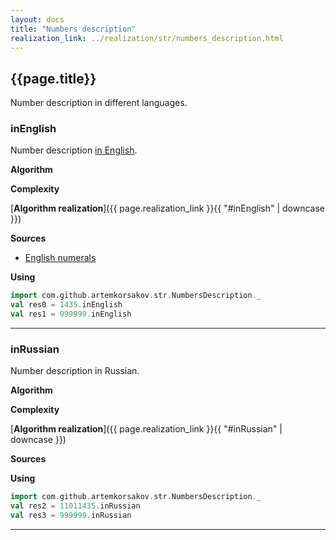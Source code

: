 ```yaml
---
layout: docs
title: "Numbers description"
realization_link: ../realization/str/numbers_description.html
---
```


## {{page.title}}

Number description in different languages.

### inEnglish
Number description [in English](https://en.wikipedia.org/wiki/English_numerals).

**Algorithm**

**Complexity**
     
[**Algorithm realization**]({{ page.realization_link }}{{ "#inEnglish" | downcase }})

**Sources** 
- [English numerals](https://en.wikipedia.org/wiki/English_numerals)

**Using**
```scala mdoc
import com.github.artemkorsakov.str.NumbersDescription._
val res0 = 1435.inEnglish
val res1 = 999999.inEnglish
```

---

### inRussian
Number description in Russian.

**Algorithm**

**Complexity**
     
[**Algorithm realization**]({{ page.realization_link }}{{ "#inRussian" | downcase }})

**Sources** 

**Using**
```scala mdoc:to-string
import com.github.artemkorsakov.str.NumbersDescription._
val res2 = 11011435.inRussian
val res3 = 999999.inRussian
```

---
